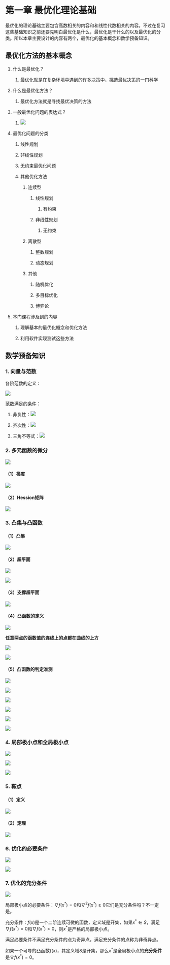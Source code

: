 # 第一章 最优化理论基础

最优化的理论基础主要包含高数相关的内容和和线性代数相关的内容。不过在复习这些基础知识之前还要先明白最优化是什么，最优化是干什么的以及最优化的分类。所以本章主要设计的内容有两个，最优化的基本概念和数学预备知识。

## 最优化方法的基本概念

1. 什么是最优化？
   
   1. 最优化就是在复杂环境中遇到的许多决策中，挑选最优决策的一门科学

2. 什么是最优化方法？
   
   1. 最优化方法就是寻找最优决策的方法

3. 一般最优化问题的表达式？
   
   1. ![](.assets/2022-09-27-00-08-45-image.png)

4. 最优化问题的分类
   
   1. 线性规划
   
   2. 非线性规划
   
   3. 无约束最优化问题
   
   4. 其他优化方法
      
      1. 连续型
         
         1. 线性规划
            
            1. 有约束
         
         2. 非线性规划
            
            1. 无约束
      
      2. 离散型
         
         1. 整数规划
         
         2. 动态规划
      
      3. 其他
         
         1. 随机优化
         
         2. 多目标优化
         
         3. 博弈论

5. 本门课程涉及到的内容
   
   1. 理解基本的最优化概念和优化方法
   
   2. 利用软件实现测试这些方法

## 数学预备知识

### 1. 向量与范数

各阶范数的定义：

![](.assets/2022-09-27-00-21-22-image.png)

范数满足的条件：

1. 非负性：![](.assets/2022-09-27-00-22-11-image.png)

2. 齐次性：![](.assets/2022-09-27-00-22-19-image.png)

3. 三角不等式：![](.assets/2022-09-27-00-22-29-image.png)

### 2. 多元函数的微分

![](.assets/2022-09-27-00-22-57-image.png)

#### （1）梯度

![](.assets/2022-09-27-00-23-15-image.png)

#### （2）Hession矩阵

![](.assets/2022-09-27-00-23-34-image.png)

### 3. 凸集与凸函数

#### （1）凸集

![](.assets/2022-09-27-00-23-50-image.png)

#### （2）超平面

![](.assets/2022-09-27-00-24-09-image.png)

![](.assets/2022-09-27-00-24-24-image.png)

#### （3）支撑超平面

![](.assets/2022-09-27-00-25-40-image.png)

#### （4）凸函数的定义

![](.assets/2022-09-27-00-26-33-image.png)

**任意两点的函数值的连线上的点都在曲线的上方**

![](.assets/2022-09-27-00-27-49-image.png)

![](.assets/2022-09-27-00-28-08-image.png)

#### （5）凸函数的判定准测

![](.assets/2022-09-27-00-28-26-image.png)

![](.assets/2022-09-27-00-28-41-image.png)

![](.assets/2022-09-27-00-28-51-image.png)

![](.assets/2022-09-27-00-29-04-image.png)

![](.assets/2022-09-27-00-29-25-image.png)

![](.assets/2022-09-27-00-29-39-image.png)

### 4. 局部极小点和全局极小点

![](.assets/2022-09-27-00-30-14-image.png)

![](.assets/2022-09-27-00-30-27-image.png)

![](.assets/2022-09-27-00-30-47-image.png)

### 5. 鞍点

#### （1）定义

![](.assets/2022-09-27-00-31-04-image.png)

#### （2）定理

![](.assets/2022-09-27-00-31-19-image.png)

### 6. 优化的必要条件

![](.assets/2022-09-27-00-31-42-image.png)

![](.assets/2022-09-27-00-32-01-image.png)

### 7. 优化的充分条件

![](.assets/b197a53a4d2948c229c0672fc013e6349452c83b.png)

局部极小点的必要条件：$\nabla f(x^*) = 0$和$\nabla ^2 f(x^*) \ge0$它们是充分条件吗？不一定是。

充分条件：$f(x)$是一个二阶连续可微的函数，定义域是开集，如果$x^* \in S$，满足$\nabla f(x^*) = 0$和$\nabla f(x^*) > 0$，则$x^*$是严格的局部极小点。

满足必要条件不满足充分条件的点为奇异点，满足充分条件的点称为非奇异点。

如果一个可导的凸函数$f(x)$，其定义域$S$是开集，那么$x^*$是全局极小点的**充分条件**是$\nabla f(x^*) = 0$。
